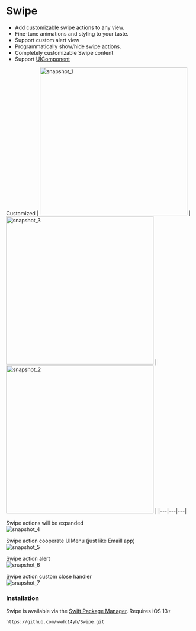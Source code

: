 # Swipe
- Add customizable swipe actions to any view.
- Fine-tune animations and styling to your taste.
- Support custom alert view
- Programmatically show/hide swipe actions.
- Completely customizable Swipe content
- Support [UIComponent](https://github.com/lkzhao/UIComponent)

Customized
|  <img width="398" alt="snapshot_1" src="https://github.com/wwdc14yh/Swipe/assets/11381801/7ca06ed7-c652-413f-9244-60e4366ba752"> |  <img width="398" alt="snapshot_3" src="https://github.com/wwdc14yh/Swipe/assets/11381801/95014c02-15b9-4d91-b030-1dcc983581ae"> | <img width="398" alt="snapshot_2" src="https://github.com/wwdc14yh/Swipe/assets/11381801/c30fcecc-d80f-4fe3-9b46-6b084bf93598">  |
|---|---|---|

Swipe actions will be expanded
<br>
![snapshot_4](https://github.com/wwdc14yh/Swipe/assets/11381801/dd161c1d-7f37-4076-80e2-79416aefd33a)

Swipe action cooperate UIMenu (just like Emaill app)
<br>
![snapshot_5](https://github.com/wwdc14yh/Swipe/assets/11381801/d1a56ad0-33c2-41c6-b06f-06ab9b451689)

Swipe action alert
<br>
![snapshot_6](https://github.com/wwdc14yh/Swipe/assets/11381801/6da2da07-2c93-4063-8206-986ac3c2033c)

Swipe action custom close handler
<br>
![snapshot_7](https://github.com/wwdc14yh/Swipe/assets/11381801/5bd39642-982c-4d4e-996f-13ba5770045f)

### Installation

Swipe is available via the [Swift Package Manager](https://developer.apple.com/documentation/swift_packages/adding_package_dependencies_to_your_app). Requires iOS 13+
```
https://github.com/wwdc14yh/Swipe.git
```
